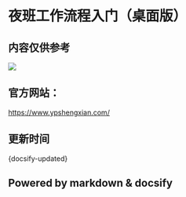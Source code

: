 # 夜班工作流程入门（桌面版）

## 内容仅供参考

![](https://gitee.com/GaloisFields/WORKFLOWS4COMPANY/raw/master/resources/pic/about/未来1.png)

## 官方网站：

https://www.ypshengxian.com/


## 更新时间

{docsify-updated}


## Powered by  markdown & docsify
